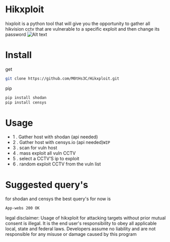 # Hikxploit
hixploit is a python tool that will give you the opportunity to gather all hikvision cctv that are vulnerable to a specific exploit and then change its password
![Alt text](https://github.com/M0tHs3C/Hikxploit/blob/master/foto.png?raw=true "Title")
# Install
get
```bash
git clone https://github.com/M0tHs3C/Hikxploit.git
```
pip
```bash
pip install shodan
pip install censys
```
# Usage
* 1 . Gather host with shodan (api needed)
* 2 . Gather host with censys.io (api needed)`WIP`
* 3 . scan for vuln host
* 4 . mass exploit all vuln CCTV
* 5 . select a CCTV'S ip to exploit
* 6 . random exploit CCTV from the vuln list
# Suggested query's
for shodan and censys the best query's for now is
```bash
App-webs 200 OK
```



legal disclaimer: Usage of hikxploit for attacking targets without prior mutual consent is illegal. It is the end user's responsibility to obey all applicable local, state and federal laws. Developers assume no liability and are not responsible for any misuse or damage caused by this program
